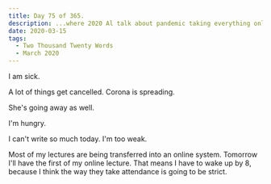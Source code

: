 ```yaml
---
title: Day 75 of 365.
description: ...where 2020 Al talk about pandemic taking everything online.
date: 2020-03-15
tags:
  - Two Thousand Twenty Words
  - March 2020
---
```


I am sick.

A lot of things get cancelled. Corona is spreading.

She's going away as well.

I'm hungry.

I can't write so much today. I'm too weak.

Most of my lectures are being transferred into an online system. Tomorrow I'll have the first of my online lecture. That means I have to wake up by 8, because I think the way they take attendance is going to be strict.